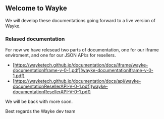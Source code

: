 ## Welcome to Wayke

We will develop these documentations going forward to a live version of Wayke.

### Relased documentation
For now we have relesead two parts of documentation, one for our iframe enviroment, and one for our JSON API:s for resellers.

- [https://wayketech.github.io/documentation/docs/iframe/wayke-documentationIframe-v-0-1.pdf](wayke-documentationIframe-v-0-1.pdf)
- [https://wayketech.github.io/documentation/docs/api/wayke-documentationResellerAPI-V-0-1.pdf](wayke-documentationResellerAPI-V-0-1.pdf)

We will be back with more soon.

Best regards
the Wayke dev team